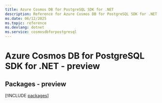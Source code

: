 ```yaml
---
title: Azure Cosmos DB for PostgreSQL SDK for .NET
description: Reference for Azure Cosmos DB for PostgreSQL SDK for .NET
ms.date: 06/12/2025
ms.topic: reference
ms.devlang: dotnet
ms.service: cosmosdbforpostgresql
---
```

# Azure Cosmos DB for PostgreSQL SDK for .NET - preview
## Packages - preview
[!INCLUDE [packages](cosmos-db-for-postgresql-index.md)]
